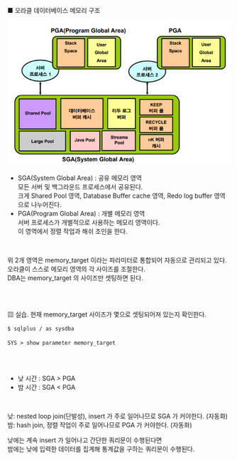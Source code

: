 ■ 오라클 데이터베이스 메모리 구조

<img src="https://github.com/corvina1208/Oracle_Admin/blob/main/2_%EB%A9%94%EB%AA%A8%EB%A6%AC%EA%B5%AC%EC%A1%B0.png">

- SGA(System Global Area) : 공유 메모리 영역  
모든 서버 및 백그라운드 프로세스에서 공유된다.   
크게 Shared Pool 영역, Database Buffer cache 영역, Redo log buffer 영역으로 나누어진다.  
- PGA(Program Global Area) : 개별 메모리 영역  
서버 프로세스가 개별적으로 사용하는 메모리 영역이다.  
이 영역에서 정렬 작업과 해쉬 조인을 한다.  

<br/>

위 2개 영역은 memory_target 이라는 파라미터로 통합되어 자동으로 관리되고 있다.    
오라클이 스스로 메모리 영역의 각 사이즈를 조절한다.  
DBA는 memory_target 의 사이즈만 셋팅하면 된다.  

<br/>
<br/>

▧ 실습. 현재 memory_target 사이즈가 몇으로 셋팅되어져 있는지 확인한다.
```
$ sqlplus / as sysdba

SYS > show parameter memory_target
```

<br/>
<br/>

- 낮 시간 : SGA > PGA
- 밤 시간 : SGA < PGA

<br/>

낮: nested loop join(단발성), insert 가 주로 일어나므로 SGA 가 커야한다. (자동화)  
밤: hash join, 정렬 작업이 주로 일어나므로 PGA 가 커야한다. (자동화)

낮에는 계속 insert 가 일어나고 간단한 쿼리문이 수행된다면  
밤에는 낮에 입력한 데이터를 집계해 통계값을 구하는 쿼리문이 수행된다.

<br/>
<br/>
